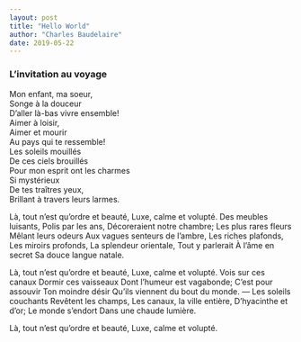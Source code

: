 ```yaml
---
layout: post
title: "Hello World"
author: "Charles Baudelaire"
date: 2019-05-22
---
```


### L’invitation au voyage

Mon enfant, ma soeur,  
Songe à la douceur  
D’aller là-bas vivre ensemble!  
Aimer à loisir,  
Aimer et mourir  
Au pays qui te ressemble!  
Les soleils mouillés  
De ces ciels brouillés  
Pour mon esprit ont les charmes  
Si mystérieux  
De tes traîtres yeux,  
Brillant à travers leurs larmes.  

Là, tout n’est qu’ordre et beauté,
Luxe, calme et volupté.
Des meubles luisants,
Polis par les ans,
Décoreraient notre chambre;
Les plus rares fleurs
Mêlant leurs odeurs
Aux vagues senteurs de l’ambre,
Les riches plafonds,
Les miroirs profonds,
La splendeur orientale,
Tout y parlerait
À l’âme en secret
Sa douce langue natale.

Là, tout n’est qu’ordre et beauté,
Luxe, calme et volupté.
Vois sur ces canaux
Dormir ces vaisseaux
Dont l’humeur est vagabonde;
C’est pour assouvir
Ton moindre désir
Qu’ils viennent du bout du monde.
— Les soleils couchants
Revêtent les champs,
Les canaux, la ville entière,
D’hyacinthe et d’or;
Le monde s’endort
Dans une chaude lumière.

Là, tout n’est qu’ordre et beauté,
Luxe, calme et volupté.
